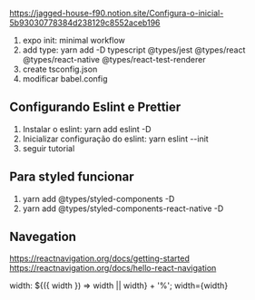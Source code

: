 https://jagged-house-f90.notion.site/Configura-o-inicial-5b93030778384d238129c8552aceb196

01. expo init: minimal workflow
02. add type: yarn add -D typescript @types/jest @types/react @types/react-native @types/react-test-renderer
03. create tsconfig.json
04. modificar babel.config

## Configurando Eslint e Prettier

01. Instalar o eslint: yarn add eslint -D
02. Inicializar configuração do eslint: yarn eslint --init
03. seguir tutorial

<!-- module.exports = function (api) {
  api.cache(true);
  return {
    plugins: [
      [
        'babel-plugin-root-import',
        {
          rootPathPrefix: '~',
          rootPathSuffix: 'src',
        },
      ],
    ],
  };
}; -->

## Para styled funcionar
01. yarn add @types/styled-components -D
02. yarn add @types/styled-components-react-native -D

## Navegation
https://reactnavigation.org/docs/getting-started
https://reactnavigation.org/docs/hello-react-navigation


<!-- /* background: ${({ theme }) => theme.Colors.BLUE}; */ -->
width: ${({ width }) => width || width} + '%';
width={width}
